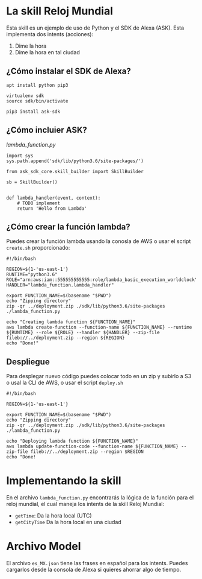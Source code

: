 # La skill Reloj Mundial 

Esta skill es un ejemplo de uso de Python y el SDK de Alexa (ASK). Esta implementa dos intents (acciones):

1. Dime la hora 
1. Dime la hora en tal ciudad

## ¿Cómo instalar el SDK de Alexa?

```
apt install python pip3

virtualenv sdk
source sdk/bin/activate

pip3 install ask-sdk
```

## ¿Cómo incluier ASK?


*lambda_function.py*

```
import sys
sys.path.append('sdk/lib/python3.6/site-packages/')

from ask_sdk_core.skill_builder import SkillBuilder

sb = SkillBuilder()


def lambda_handler(event, context):
    # TODO implement
    return 'Hello from Lambda'

```

## ¿Cómo crear la función lambda?

Puedes crear la función lambda usando la conosla de AWS o usar el script `create.sh` proporcionado:


```
#!/bin/bash 

REGION=${1-'us-east-1'}
RUNTIME="python3.6"
ROLE="arn:aws:iam::555555555555:role/lambda_basic_execution_worldclock"
HANDLER="lambda_function.lambda_handler"

export FUNCTION_NAME=$(basename "$PWD")
echo "Zipping directory"
zip -qr ../deployment.zip ./sdk/lib/python3.6/site-packages ./lambda_function.py

echo "Creating lambda function ${FUNCTION_NAME}"
aws lambda create-function --function-name ${FUNCTION_NAME} --runtime ${RUNTIME} --role ${ROLE} --handler ${HANDLER} --zip-file fileb://../deployment.zip --region ${REGION}
echo "Done!"

```

## Despliegue

Para desplegar nuevo código puedes colocar todo en un zip  y subirlo a S3 o usal la CLI de AWS, o usar el script `deploy.sh`


```
#!/bin/bash 

REGION=${1-'us-east-1'}

export FUNCTION_NAME=$(basename "$PWD")
echo "Zipping directory"
zip -qr ../deployment.zip ./sdk/lib/python3.6/site-packages ./lambda_function.py

echo "Deploying lambda function ${FUNCTION_NAME}"
aws lambda update-function-code --function-name ${FUNCTION_NAME} --zip-file fileb://../deployment.zip --region $REGION
echo "Done!
```

# Implementando la skill

En el archivo `lambda_function.py` encontrarás la lógica de la función para el reloj mundial, el cual maneja los intents de la skill Reloj Mundial:


* `getTime`:  Da la hora local (UTC) 
* `getCityTime` Da la hora local en una ciudad

# Archivo Model

El archivo `es_MX.json`  tiene las frases en español para los intents. Puedes cargarlos desde la consola de Alexa si quieres ahorrar algo de tiempo.
